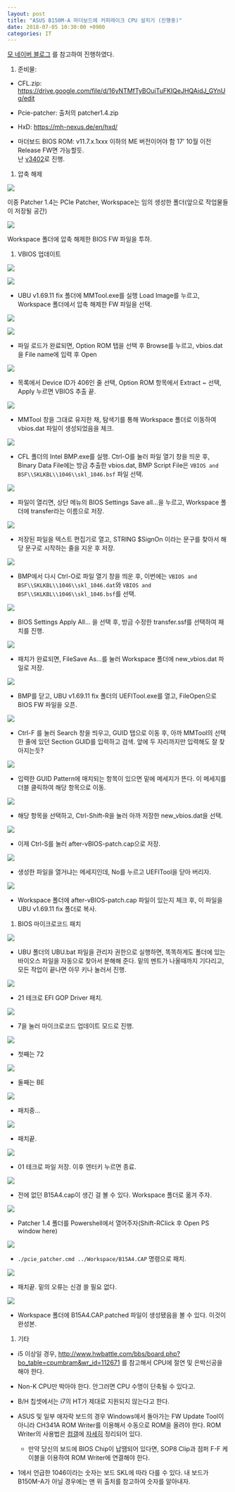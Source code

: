 ```yaml
---
layout: post
title: "ASUS B150M-A 마더보드에 커피레이크 CPU 설치기 (진행중)"
date: 2018-07-05 10:30:00 +0900
categories: IT
---
```


[모 네이버 블로그](https://blog.naver.com/vivamus09/221300782204) 를 참고하여
진행하였다.

1.  준비물:

-   CFL.zip:
    <https://drive.google.com/file/d/16yNTMfTyBOujTuFKIQeJHQAidJ_GYnUg/edit>

-   Pcie-patcher: 출처의 patcher1.4.zip

-   HxD: <https://mh-nexus.de/en/hxd/>

-   마더보드 BIOS ROM: v11.7.x.1xxx 이하의 ME 버전이어야 함 17’ 10월 이전
    Release FW면 가능할듯.  
    난
    [v3402](http://dlcdnet.asus.com/pub/ASUS/mb/LGA1151/B150M-A/B150M-A-ASUS-3402.zip)로
    진행.

1.  압축 해제

![](https://raw.githubusercontent.com/thy2134/thy2134.github.io/blob/master/static/images/3874fd0df88d898d1a2033d8a5ef2156.png)

이중 Patcher 1.4는 PCIe Patcher, Workspace는 임의 생성한 폴더(앞으로 작업물들이
저장될 공간)

![](https://raw.githubusercontent.com/thy2134/thy2134.github.io/blob/master/static/images/6709c2a6c5a255d084d779c2b38c2cf7.png)

Workspace 폴더에 압축 해제한 BIOS FW 파일을 투하.

1.  VBIOS 업데이트

![](https://raw.githubusercontent.com/thy2134/thy2134.github.io/blob/master/static/images/aad546befc07ff7a100e3324a54bc73b.png)

![](https://raw.githubusercontent.com/thy2134/thy2134.github.io/blob/master/static/images/e9111853c8737f2ca01d2f043e6dae73.png)

-   UBU v1.69.11 fix 폴더에 MMTool.exe를 실행 Load Image를 누르고, Workspace
    폴더에서 압축 해제한 FW 파일을 선택.

![](https://raw.githubusercontent.com/thy2134/thy2134.github.io/blob/master/static/images/e39d97216bfec501e7bd7c3776c31f26.png)

![](https://raw.githubusercontent.com/thy2134/thy2134.github.io/blob/master/static/images/b2adcdcc4674bef08a04b4ad6d852b9b.png)

-   파일 로드가 완료되면, Option ROM 탭을 선택 후 Browse를 누르고, vbios.dat 을
    File name에 입력 후 Open

![](https://raw.githubusercontent.com/thy2134/thy2134.github.io/blob/master/static/images/292facbb79b57f553a2ba4f0d04e4770.png)

-   목록에서 Device ID가 406인 줄 선택, Option ROM 항목에서 Extract \~ 선택,
    Apply 누르면 VBIOS 추출 끝.

![](https://raw.githubusercontent.com/thy2134/thy2134.github.io/blob/master/static/images/7868f2623bb67ed81dc00f475b921b70.png)

-   MMTool 창을 그대로 유지한 채, 탐색기를 통해 Workspace 폴더로 이동하여
    vbios.dat 파일이 생성되었음을 체크.

![](https://raw.githubusercontent.com/thy2134/thy2134.github.io/blob/master/static/images/349a3669e88c4eb468fca9eaa3895e42.png)

-   CFL 폴더의 Intel BMP.exe를 실행. Ctrl-O를 눌러 파일 열기 창을 띄운 후,
    Binary Data File에는 방금 추출한 vbios.dat, BMP Script File은 `VBIOS and
    BSF\\SKLKBL\\1046\\skl_1046.bsf` 파일 선택.

![](https://raw.githubusercontent.com/thy2134/thy2134.github.io/blob/master/static/images/00c6f6963ebb2645d81f73fef6559c19.png)

-   파일이 열리면, 상단 메뉴의 BIOS Settings Save all…을 누르고, Workspace
    폴더에 transfer라는 이름으로 저장.

![](https://raw.githubusercontent.com/thy2134/thy2134.github.io/blob/master/static/images/db0f8582585f7617e30025b2b9b77e7e.png)

-   저장된 파일을 텍스트 편집기로 열고, STRING \$SignOn 이라는 문구를 찾아서
    해당 문구로 시작하는 줄을 지운 후 저장.

![](https://raw.githubusercontent.com/thy2134/thy2134.github.io/blob/master/static/images/9ec6a15b9e43b56e21d648330c8f89d7.png)

-   BMP에서 다시 Ctrl-O로 파일 열기 창을 띄운 후, 이번에는 `VBIOS and
    BSF\\SKLKBL\\1046\\skl_1046.dat`와 `VBIOS and
    BSF\\SKLKBL\\1046\\skl_1046.bsf`를 선택.

![](https://raw.githubusercontent.com/thy2134/thy2134.github.io/blob/master/static/images/68a4ad64243e8a4c7a0767b5c44ca6f5.png)

-   BIOS Settings Apply All… 을 선택 후, 방금 수정한 transfer.ssf를 선택하여
    패치를 진행.

![](https://raw.githubusercontent.com/thy2134/thy2134.github.io/blob/master/static/images/bc735d3bc8ecafd08665ddcba9d6364b.png)

-   패치가 완료되면, FileSave As…를 눌러 Workspace 폴더에 new_vbios.dat 파일로
    저장.

![](https://raw.githubusercontent.com/thy2134/thy2134.github.io/blob/master/static/images/1268bddf94466ae4014a0e730a574d60.png)

-   BMP를 닫고, UBU v1.69.11 fix 폴더의 UEFITool.exe를 열고, FileOpen으로 BIOS
    FW 파일을 오픈.

![](https://raw.githubusercontent.com/thy2134/thy2134.github.io/blob/master/static/images/00e743898d8812feb2e18264d28b404a.png)

-   Ctrl-F 를 눌러 Search 창을 띄우고, GUID 탭으로 이동 후, 아까 MMTool의 선택한
    줄에 있던 Section GUID를 입력하고 검색. 앞에 두 자리까지만 입력해도 잘
    찾아지는듯?

![](https://raw.githubusercontent.com/thy2134/thy2134.github.io/blob/master/static/images/cc30f51dbc814e40f8e33e73e25351be.png)

-   입력한 GUID Pattern에 매치되는 항목이 있으면 밑에 메세지가 뜬다. 이 메세지를
    더블 클릭하여 해당 항목으로 이동.

![](https://raw.githubusercontent.com/thy2134/thy2134.github.io/blob/master/static/images/80c2bd6aa45d2bc6e46a576c8dad2285.png)

-   해당 항목을 선택하고, Ctrl-Shift-R을 눌러 아까 저장한 new_vbios.dat을 선택.

![](https://raw.githubusercontent.com/thy2134/thy2134.github.io/blob/master/static/images/c4c9f8f8d556b5c2ea3ffd2fb27b7bee.png)

-   이제 Ctrl-S를 눌러 after-vBIOS-patch.cap으로 저장.

![](https://raw.githubusercontent.com/thy2134/thy2134.github.io/blob/master/static/images/97e98f9a96f3be6ee2921e1e9c969e26.png)

-   생성한 파일을 열거냐는 메세지인데, No를 누르고 UEFITool을 닫아 버리자.

![](https://raw.githubusercontent.com/thy2134/thy2134.github.io/blob/master/static/images/30172418f7a3832f91ea5cce0640a569.png)

-   Workspace 폴더에 after-vBIOS-patch.cap 파일이 있는지 체크 후, 이 파일을 UBU
    v1.69.11 fix 폴더로 복사.

1.  BIOS 마이크로코드 패치

![](https://raw.githubusercontent.com/thy2134/thy2134.github.io/blob/master/static/images/7d8913a79c5ad551799afb30fe0db8fb.png)

-   UBU 폴더의 UBU.bat 파일을 관리자 권한으로 실행하면, 똑똑하게도 폴더에 있는
    바이오스 파일을 자동으로 찾아서 분해해 준다. 밑의 멘트가 나올때까지
    기다리고, 모든 작업이 끝나면 아무 키나 눌러서 진행.

![](https://raw.githubusercontent.com/thy2134/thy2134.github.io/blob/master/static/images/0557515f8712a7a80cddb11d2168dfc8.png)

-   21 테크로 EFI GOP Driver 패치.

![](https://raw.githubusercontent.com/thy2134/thy2134.github.io/blob/master/static/images/92912e94338fe07cf075d8258e7408ae.png)

-   7을 눌러 마이크로코드 업데이트 모드로 진행.

![](https://raw.githubusercontent.com/thy2134/thy2134.github.io/blob/master/static/images/35814da6929629970939606051eb8426.png)

-   첫째는 72

![](https://raw.githubusercontent.com/thy2134/thy2134.github.io/blob/master/static/images/1e9c2b2593e08d02ba38133ae88535f5.png)

-   둘째는 BE

![](https://raw.githubusercontent.com/thy2134/thy2134.github.io/blob/master/static/images/7c011e51fa53495243f93b0a5a780cd0.png)

-   패치중…

![](https://raw.githubusercontent.com/thy2134/thy2134.github.io/blob/master/static/images/fecc3fc969fd94710e848116921e1bc7.png)

-   패치끝.

![](https://raw.githubusercontent.com/thy2134/thy2134.github.io/blob/master/static/images/9c81ded24436a347720456c6a3f2f2b2.png)

-   01 테크로 파일 저장. 이후 엔터키 누르면 종료.

![](https://raw.githubusercontent.com/thy2134/thy2134.github.io/blob/master/static/images/8726182075982e5dcf81a9499592b511.png)

-   전에 없던 B15A4.cap이 생긴 걸 볼 수 있다. Workspace 폴더로 옮겨 주자.

![](https://raw.githubusercontent.com/thy2134/thy2134.github.io/blob/master/static/images/b5d7a8c770b84413c4656699a680d055.png)

-   Patcher 1.4 폴더를 Powershell에서 열어주자(Shift-RClick 후 Open PS window
    here)

![](https://raw.githubusercontent.com/thy2134/thy2134.github.io/blob/master/static/images/d30dfea3b9c0295d2babd39eeb186bcb.png)

-   `./pcie_patcher.cmd ../Workspace/B15A4.CAP` 명령으로 패치.

![](https://raw.githubusercontent.com/thy2134/thy2134.github.io/blob/master/static/images/9c49863adca3628bd6ecf31811127c01.png)

-   패치끝. 밑의 오류는 신경 쓸 필요 없다.

![](https://raw.githubusercontent.com/thy2134/thy2134.github.io/blob/master/static/images/46ec8ac62701aac69b985f07425e2660.png)

-   Workspace 폴더에 B15A4.CAP.patched 파일이 생성됐음을 볼 수 있다. 이것이
    완성본.

1.  기타

-   i5 이상일 경우,
    <http://www.hwbattle.com/bbs/board.php?bo_table=cpumbram&wr_id=112671> 를
    참고해서 CPU에 절연 및 은박신공을 해야 한다.

-   Non-K CPU만 박아야 한다. 안그러면 CPU 수명이 단축될 수 있다고.

-   B/H 칩셋에서는 i7의 HT가 제대로 지원되지 않는다고 한다.

-   ASUS 및 일부 애자락 보드의 경우 Windows에서 돌아가는 FW Update Tool이 아니라
    CH341A ROM Writer를 이용해서 수동으로 ROM을 올려야 한다. ROM Writer의
    사용법은
    [컴갤](http://gall.dcinside.com/board/view/?id=pridepc_new3&no=7795125)에
    [자세히](http://gall.dcinside.com/board/view/?id=pridepc_new3&no=7795139)
    정리되어 있다.

    -   만약 당신의 보드에 BIOS Chip이 납땜되어 있다면, SOP8 Clip과 점퍼 F-F
        케이블을 이용하여 ROM Writer에 연결해야 한다.

-   1에서 언급한 1046이라는 숫자는 보드 SKL에 따라 다를 수 있다. 내 보드가
    B150M-A가 아닐 경우에는 맨 위 출처를 참고하여 숫자를 알아내자.
